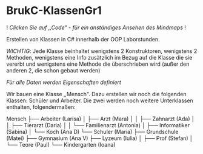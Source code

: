 # BrukC-KlassenGr1
! *Clicken Sie auf ,,Code" - für ein anständiges Ansehen des Mindmaps* !

Erstellen von Klassen in C# innerhalb der OOP Laborstunden.

*WICHTIG*: Jede Klasse beinhaltet wenigstens 2 Konstruktoren, wenigstens 2 Methoden, wenigstens eine Info zusätzlich im Bezug auf die Klasse die sie vererbt und wenigstens eine Methode die überschrieben wird (außer den anderen 2, die schon gebaut werden)

*Für alle Daten werden Eigenschaften definiert*

Wir bauen eine Klasse ,,Mensch". Dazu erstellen wir noch die folgenden Klassen: Schüler und Arbeiter. Die zwei werden noch weitere Unterklassen enthalten, folgendermaßen:

Mensch
 ├── Arbeiter (Larisa)
 │    ├── Arzt (Mara)
 │    │    ├── Zahnarzt (Ada)
 │    │    ├── Tierarzt (Daria)
 │    │    └── Familienarzt (Antonia)
 │    ├── Informatiker (Sabina)
 │    └── Koch (Ana D)
 └── Schuler (Maria)
      ├── Grundschule (Matei)
      ├── Gymnasium (Ana V)
      ├── Lyzeum (Iulia)
      │    ├── Prof (Stefan)
      │    └── Teore (Paul)
      └── Kindergarten (Ioana)



